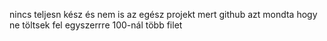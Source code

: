 nincs teljesn kész és nem is az egész projekt mert github azt mondta hogy ne töltsek fel egyszerrre 100-nál több filet
